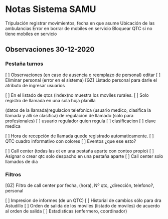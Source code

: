 # Notas Sistema SAMU
Tripulación registrar movimientos, fecha en que asume
Ubicación de las ambulancias
Error en borrar de mobiles en servicio
Bloquear QTC si no tiene mobiles en servicio

## Observaciones 30-12-2020

### Pestaña turnos
[ ] Observaciones (en caso de ausencia o reemplazo de personal) editar
[ ] Eliminar personal (error en el sistema)
[GZ] Listado personal para darle el atributo de ingresar usuarios

[ ] En el listado de qtcs (index)no muestra los moviles rurales.
[ ] Solo registro de llamada en una sola hoja planilla

(datos de la llamada)regulacion telefonica (usuario medico, clasifica la llamada y alli se clasifica)
de regulacion de llamado (solo para profesionales)
[ ] usuario regulador quien regula
[ ] clasificacion 
[ ] clave medica

[ ] Hora de recepción de llamada quede registrado automaticamente.
[ ] QTC cuadro informativo con colores
[ ] Eventos ¿que ese esto?

[ ] Call center (todas las ot en una pestaña aparte con conteo propio)
[ ] Asignar o crear qtc solo despacho en una pestaña aparte
[ ] Call center solo llamados de dia

### Filtros 
[GZ] Filtro de call center por fecha, (hora), Nº qtc, ¿dirección, telefono?, personal

[ ] Impresion de informes (de un QTC)
[ ] Historial de cambios sólo para dra Astudillo
[ ] Orden de salida de los moviles (listado de moviles) de acuerdo al orden de salida
[ ] Estadisticas (enfermero, coordinador)